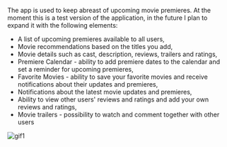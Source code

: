 

The app is used to keep abreast of upcoming movie premieres.
At the moment this is a test version of the application, in the future I plan to expand it with the following elements: 
- A list of upcoming premieres available to all users, 
- Movie recommendations based on the titles you add, 
- Movie details such as cast, description, reviews, trailers and ratings,
- Premiere Calendar - ability to add premiere dates to the calendar and set a reminder for upcoming premieres,
- Favorite Movies - ability to save your favorite movies and receive notifications about their updates and premieres,
- Notifications about the latest movie updates and premieres,
- Ability to view other users' reviews and ratings and add your own reviews and ratings,
- Movie trailers - possibility to watch and comment together with other users


![gif1](https://user-images.githubusercontent.com/124779049/236427854-ac94f1da-894c-4cce-b17e-727917a98ed8.gif)
